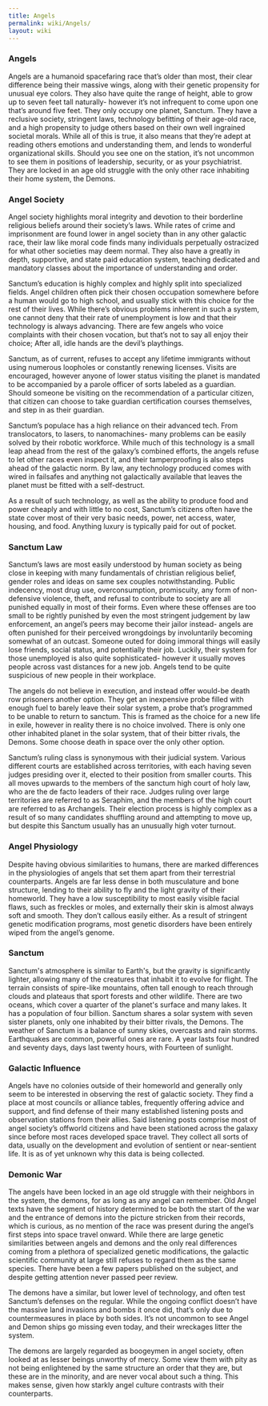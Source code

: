 ```yaml
---
title: Angels
permalink: wiki/Angels/
layout: wiki
---
```


### Angels
Angels are a humanoid spacefaring race that’s older than most, their clear difference being their massive wings, along with their genetic propensity for unusual eye colors.  They also have quite the range of height, able to grow up to seven feet tall naturally- however it’s not infrequent to come upon one that’s around five feet.  They only occupy one planet, Sanctum. They have a reclusive society, stringent laws, technology befitting of their age-old race, and a high propensity to judge others based on their own well ingrained societal morals.  While all of this is true, it also means that they’re adept at reading others emotions and understanding them, and lends to wonderful organizational skills.  Should you see one on the station, it’s not uncommon to see them in positions of leadership, security, or as your psychiatrist.   They are locked in an age old struggle with the only other race inhabiting their home system, the Demons. 

### Angel Society 
 
Angel society highlights moral integrity and devotion to their borderline religious beliefs around their society’s laws.  While rates of crime and imprisonment are found lower in angel society than in any other galactic race, their law like moral code finds many individuals perpetually ostracized for what other societies may deem normal.  They also have a greatly in depth, supportive, and state paid education system, teaching dedicated and mandatory classes about the importance of understanding and order.  

Sanctum’s education is highly complex and highly split into specialized fields.  Angel children often pick their chosen occupation somewhere before a human would go to high school, and usually stick with this choice for the rest of their lives.  While there’s obvious problems inherent in such a system, one cannot deny that their rate of unemployment is low and that their technology is always advancing.  There are few angels who voice complaints with their chosen vocation, but that’s not to say all enjoy their choice;  After all, idle hands are the devil’s playthings. 


Sanctum, as of current, refuses to accept any lifetime immigrants without using numerous loopholes or constantly renewing licenses.  Visits are encouraged, however anyone of lower status visiting the planet is mandated to be accompanied by a parole officer of sorts labeled as a guardian.  Should someone be visiting on the recommendation of a particular citizen, that citizen can choose to take guardian certification courses themselves, and step in as their guardian. 


Sanctum’s populace has a high reliance on their advanced tech.  From translocators, to lasers, to nanomachines- many problems can be easily solved by their robotic workforce.  While much of this technology is a small leap ahead from the rest of the galaxy’s combined efforts, the angels refuse to let other races even inspect it, and their tamperproofing is also steps ahead of the galactic norm.  By law, any technology produced comes with wired in failsafes and anything not galactically available that leaves the planet must be fitted with a self-destruct.

As a result of such technology, as well as the ability to produce food and power cheaply and with little to no cost, Sanctum’s citizens often have the state cover most of their very basic needs, power, net access, water, housing, and food.  Anything luxury is typically paid for out of pocket.

### Sanctum Law

Sanctum’s laws are most easily understood by human society as being close in keeping with many fundamentals of christian religious belief, gender roles and ideas on same sex couples notwithstanding.  Public indecency, most drug use, overconsumption, promiscuity, any form of non-defensive violence, theft, and refusal to contribute to society are all punished equally in most of their forms.  Even where these offenses are too small to be rightly punished by even the most stringent judgement by law enforcement, an angel’s peers may become their jailor instead- angels are often punished for their perceived wrongdoings by involuntarily becoming somewhat of an outcast.  Someone outed for doing immoral things will easily lose friends, social status, and potentially their job.  Luckily, their system for those unemployed is also quite sophisticated- however it usually moves people across vast distances for a new job.  Angels tend to be quite suspicious of new people in their workplace.  

The angels do not believe in execution, and instead offer would-be death row prisoners another option.  They get an inexpensive probe filled with enough fuel to barely leave their solar system, a probe that’s programmed to be unable to return to sanctum.  This is framed as the choice for a new life in exile, however in reality there is no choice involved.  There is only one other inhabited planet in the solar system, that of their bitter rivals, the Demons.  Some choose death in space over the only other option.

Sanctum’s ruling class is synonymous with their judicial system.  Various different courts are established across territories, with each having seven judges presiding over it, elected to their position from smaller courts.  This all moves upwards to the members of the sanctum high court of holy law, who are the de facto leaders of their race.  Judges ruling over large territories are referred to as Seraphim, and the members of the high court are referred to as Archangels.  Their election process is highly complex as a result of so many candidates shuffling around and attempting to move up, but despite this Sanctum usually has an unusually high voter turnout. 


### Angel Physiology
Despite having obvious similarities to humans, there are marked differences in the physiologies of angels that set them apart from their terrestrial counterparts.  Angels are far less dense in both musculature and bone structure, lending to their ability to fly and the light gravity of their homeworld.  They have a low susceptibility to most easily visible facial flaws, such as freckles or moles, and externally their skin is almost always soft and smooth.  They don’t callous easily either. As a result of stringent genetic modification programs, most genetic disorders have been entirely wiped from the angel’s genome.    

### Sanctum
Sanctum's atmosphere is similar to Earth's, but the gravity is significantly lighter, allowing many of the creatures that inhabit it to evolve for flight. The terrain consists of spire-like mountains, often tall enough to reach through clouds and plateaus that sport forests and other wildlife. There are two oceans, which cover a quarter of the planet's surface and many lakes. It has a population of four billion.
Sanctum shares a solar system with seven sister planets, only one inhabited by their bitter rivals, the Demons. The weather of Sanctum is a balance of sunny skies, overcasts and rain storms. Earthquakes are common, powerful ones are rare. A year lasts four hundred and seventy days, days last twenty hours, with Fourteen of sunlight.

### Galactic Influence
Angels have no colonies outside of their homeworld and generally only seem to be interested in observing the rest of galactic society.  They find a place at most councils or alliance tables, frequently offering advice and support, and find defense of their many established listening posts and observation stations from their allies.  Said listening posts comprise most of angel society’s offworld citizens and have been stationed across the galaxy since before most races developed space travel.  They collect all sorts of data, usually on the development and evolution of sentient or near-sentient life.  It is as of yet unknown why this data is being collected. 

### Demonic War
The angels have been locked in an age old struggle with their neighbors in the system, the demons, for as long as any angel can remember.  Old Angel texts have the segment of history determined to be both the start of the war and the entrance of demons into the picture stricken from their records, which is curious, as no mention of the race was present during the angel’s first steps into space travel onward.  While there are large genetic similarities between angels and demons and the only real differences coming from a plethora of specialized genetic modifications, the galactic scientific community at large still refuses to regard them as the same species. There have been a few papers published on the subject, and despite getting attention never passed peer review. 

The demons have a similar, but lower level of technology, and often test Sanctum’s defenses on the regular.  While the ongoing conflict doesn’t have the massive land invasions and bombs it once did, that’s only due to countermeasures in place by both sides.  It’s not uncommon to see Angel and Demon ships go missing even today, and their wreckages litter the system. 

The demons are largely regarded as boogeymen in angel society, often looked at as lesser beings unworthy of mercy.  Some view them with pity as not being enlightened by the same structure an order that they are, but these are in the minority, and are never vocal about such a thing.  This makes sense, given how starkly angel culture contrasts with their counterparts. 
